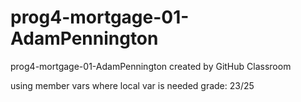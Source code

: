 # prog4-mortgage-01-AdamPennington
prog4-mortgage-01-AdamPennington created by GitHub Classroom

using member vars where local var is needed
grade: 23/25
